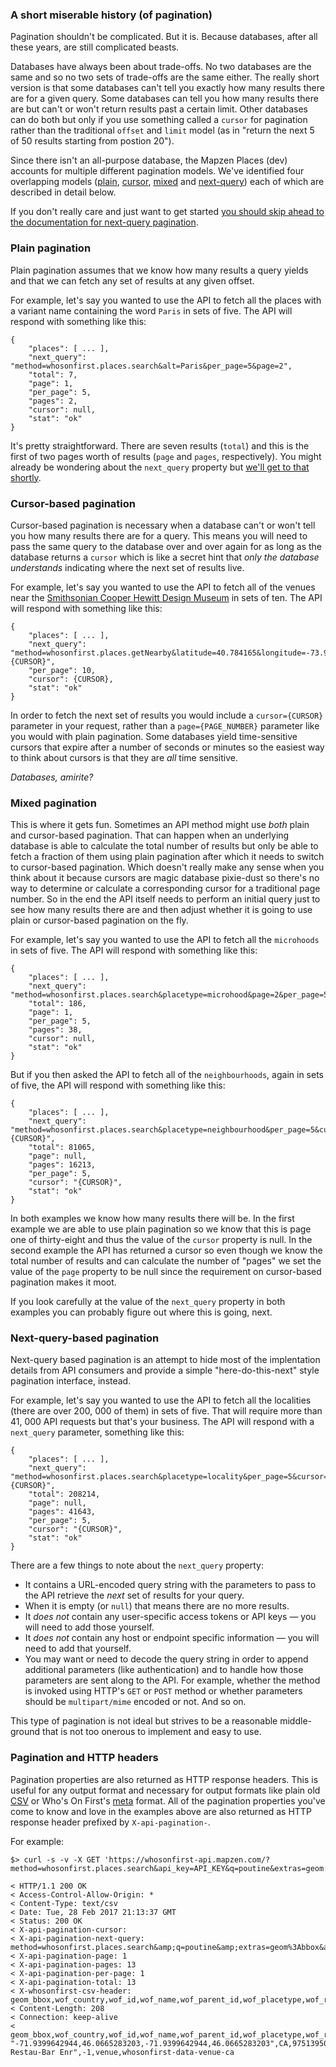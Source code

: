 <a name="pagination-history"></a>
### A short miserable history (of pagination)

Pagination shouldn't be complicated. But it is. Because databases, after all these years, are still complicated beasts.

Databases have always been about trade-offs. No two databases are the same and so no two sets of trade-offs are the same either. The really short version is that some databases can't tell you exactly how many results there are for a given query. Some databases can tell you how many results there are but can't or won't return results past a certain limit. Other databases can do both but only if you use something called a <code>cursor</code> for pagination rather than the traditional <code>offset</code> and <code>limit</code> model (as in "return the next 5 of 50 results starting from postion 20").

Since there isn't an all-purpose database, the <span class="hey-look">Mapzen Places (dev)</span> accounts for multiple different pagination models. We've identified four overlapping models ([plain](#pagination-plain), [cursor](#pagination-cursor), [mixed](#pagination-mixed) and [next-query](#pagination-next-query)) each of which are described in detail below.

If you don't really care and just want to get started [you should skip ahead to the documentation for next-query pagination](#pagination-next-query).

<a name="pagination-plain"></a>
### Plain pagination

Plain pagination assumes that we know how many results a query yields and that we can fetch any set of results at any given offset.

For example, let's say you wanted to use the API to fetch all the places with a variant name containing the word <code>Paris</code> in sets of five. The API will respond with something like this:

```
{
	"places": [ ... ],
	"next_query": "method=whosonfirst.places.search&alt=Paris&per_page=5&page=2",
	"total": 7,
	"page": 1,
	"per_page": 5,
	"pages": 2,
	"cursor": null,
	"stat": "ok"
}
```

It's pretty straightforward. There are seven results (<code>total</code>) and this is the first of two pages worth of results (<code>page</code> and <code>pages</code>, respectively). You might already be wondering about the <code>next_query</code> property but [we'll get to that shortly](#pagination-next-query).

<a name="pagination-cursor"></a>
### Cursor-based pagination

Cursor-based pagination is necessary when a database can't or won't tell you how many results there are for a query. This means you will need to pass the same query to the database over and over again for as long as the database returns a <code>cursor</code> which is like a secret hint that <em>only the database understands</em> indicating where the next set of results live.

For example, let's say you wanted to use the API to fetch all of the venues near the [Smithsonian Cooper Hewitt Design Museum](https://whosonfirst.mapzen.com/spelunker/id/420571601/) in sets of ten. The API will respond with something like this:

```
{
	"places": [ ... ],
	"next_query": "method=whosonfirst.places.getNearby&latitude=40.784165&longitude=-73.958110&placetype=venue&per_page=10&cursor={CURSOR}",
	"per_page": 10,
	"cursor": {CURSOR},
	"stat": "ok"
}
```

In order to fetch the next set of results you would include a <code>cursor={CURSOR}</code> parameter in your request, rather than a <code>page={PAGE_NUMBER}</code> parameter like you would with plain pagination. Some databases yield time-sensitive cursors that expire after a number of seconds or minutes so the easiest way to think about cursors is that they are <em>all</em> time sensitive.

_Databases, amirite?_

<a name="pagination-mixed"></a>
### Mixed pagination

This is where it gets fun. Sometimes an API method might use <em>both</em> plain and cursor-based pagination. That can happen when an underlying database is able to calculate the total number of results but only be able to fetch a fraction of them using plain pagination after which it needs to switch to cursor-based pagination. Which doesn't really make any sense when you think about it because cursors are magic database pixie-dust so there's no way to determine or calculate a corresponding cursor for a traditional page number. So in the end the API itself needs to perform an initial query just to see how many results there are and then adjust whether it is going to use plain or cursor-based pagination on the fly.

For example, let's say you wanted to use the API to fetch all the <code>microhoods</code> in sets of five. The API will respond with something like this:

```
{
	"places": [ ... ],
	"next_query": "method=whosonfirst.places.search&placetype=microhood&page=2&per_page=5",
	"total": 186,
	"page": 1,
	"per_page": 5,
	"pages": 38,
	"cursor": null,
	"stat": "ok"
}
```

But if you then asked the API to fetch all of the <code>neighbourhoods</code>, again in sets of five, the API will respond with something like this:

```
{
	"places": [ ... ],
	"next_query": "method=whosonfirst.places.search&placetype=neighbourhood&per_page=5&cursor={CURSOR}",
	"total": 81065,
	"page": null,
	"pages": 16213,
	"per_page": 5,
	"cursor": "{CURSOR}",
	"stat": "ok"
}
```

In both examples we know how many results there will be. In the first example we are able to use plain pagination so we know that this is page one of thirty-eight and thus the value of the <code>cursor</code> property is null. In the second example the API has returned a cursor so even though we know the total number of results and can calculate the number of "pages" we set the value of the <code>page</code> property to be null since the requirement on cursor-based pagination makes it moot.

If you look carefully at the value of the <code>next_query</code> property in both examples you can probably figure out where this is going, next.

<a name="pagination-next-query"></a>
### Next-query-based pagination

Next-query based pagination is an attempt to hide most of the implentation details from API consumers and provide a simple "here-do-this-next" style pagination interface, instead.

For example, let's say you wanted to use the API to fetch all the localities (there are over 200, 000 of them) in sets of five. That will require more than 41, 000 API requests but that's your business. The API will respond with a <code>next_query</code> parameter, something like this:

```
{
	"places": [ ... ],
	"next_query": "method=whosonfirst.places.search&placetype=locality&per_page=5&cursor={CURSOR}",
	"total": 208214,
	"page": null,
	"pages": 41643,
	"per_page": 5,
	"cursor": "{CURSOR}",
	"stat": "ok"
}
```

There are a few things to note about the <code>next_query</code> property:

* It contains a URL-encoded query string with the parameters to pass to the API retrieve the <em>next</em> set of results for your query.
* When it is empty (or <code>null</code>) that means there are no more results.
* It <em>does not</em> contain any user-specific access tokens or API keys &#8212; you will need to add those yourself.
* It <em>does not</em> contain any host or endpoint specific information  &#8212; you will need to add that yourself.
* You may want or need to decode the query string in order to append additional parameters (like authentication) and to handle how those parameters are sent along to the API. For example, whether the method is invoked using HTTP's <code>GET</code> or <code>POST</code> method or whether parameters should be <code>multipart/mime</code> encoded or not. And so on.

This type of pagination is not ideal but strives to be a reasonable middle-ground that is not too onerous to implement and easy to use.

<a name="pagination-headers"></a>
### Pagination and HTTP headers

Pagination properties are also returned as HTTP response headers. This is useful for any output format and necessary for output formats like plain old [CSV](#formats-csv) or Who's On First's [meta](#formats-meta) format. All of the pagination properties you've come to know and love in the examples above are also returned as HTTP response header prefixed by <code>X-api-pagination-</code>.

For example: 

```
$> curl -s -v -X GET 'https://whosonfirst-api.mapzen.com/?method=whosonfirst.places.search&api_key=API_KEY&q=poutine&extras=geom:bbox&page=1&format=csv&per_page=1'

< HTTP/1.1 200 OK
< Access-Control-Allow-Origin: *
< Content-Type: text/csv
< Date: Tue, 28 Feb 2017 21:13:37 GMT
< Status: 200 OK
< X-api-pagination-cursor: 
< X-api-pagination-next-query: method=whosonfirst.places.search&amp;q=poutine&amp;extras=geom%3Abbox&amp;per_page=1&amp;page=2&amp;format=csv
< X-api-pagination-page: 1
< X-api-pagination-pages: 13
< X-api-pagination-per-page: 1
< X-api-pagination-total: 13
< X-whosonfirst-csv-header: geom_bbox,wof_country,wof_id,wof_name,wof_parent_id,wof_placetype,wof_repo
< Content-Length: 208
< Connection: keep-alive
< 
geom_bbox,wof_country,wof_id,wof_name,wof_parent_id,wof_placetype,wof_repo
"-71.9399642944,46.0665283203,-71.9399642944,46.0665283203",CA,975139507,"Poutine Restau-Bar Enr",-1,venue,whosonfirst-data-venue-ca
```